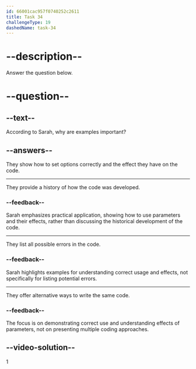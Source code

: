 ```yaml
---
id: 66001cac957f0740252c2611
title: Task 34
challengeType: 19
dashedName: task-34
---
```


<!--
AUDIO REFERENCE:
Sarah: Next, you should look for any examples that demonstrate how to use these parameters in practice. Examples can show you how to set options correctly and what effect they have on the code.
-->

# --description--

Answer the question below.

# --question--

## --text--

According to Sarah, why are examples important?

## --answers--

They show how to set options correctly and the effect they have on the code.

---

They provide a history of how the code was developed.

### --feedback--

Sarah emphasizes practical application, showing how to use parameters and their effects, rather than discussing the historical development of the code.

---

They list all possible errors in the code.

### --feedback--

Sarah highlights examples for understanding correct usage and effects, not specifically for listing potential errors.

---

They offer alternative ways to write the same code.

### --feedback--

The focus is on demonstrating correct use and understanding effects of parameters, not on presenting multiple coding approaches.

## --video-solution--

1
